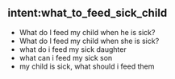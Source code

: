 ## intent:what_to_feed_sick_child
- What do I feed my child when he is sick?
- What do I feed my child when she is sick?
- what do i feed my sick daughter
- what can i feed my sick son
- my child is sick, what should i feed them